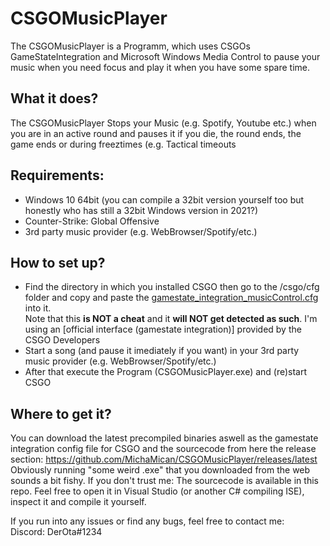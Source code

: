 # CSGOMusicPlayer
The CSGOMusicPlayer is a Programm, which uses CSGOs GameStateIntegration and Microsoft Windows Media Control to pause your music when you need focus and play it when you have some spare time.

## What it does?
The CSGOMusicPlayer Stops your Music (e.g. Spotify, Youtube etc.) when you are in an active round and pauses it if you die, the round ends, the game ends or during freeztimes (e.g. Tactical timeouts

## Requirements:
- Windows 10 64bit (you can compile a 32bit version yourself too but honestly who has still a 32bit Windows version in 2021?)
- Counter-Strike: Global Offensive
- 3rd party music provider (e.g. WebBrowser/Spotify/etc.)

## How to set up?
- Find the directory in which you installed CSGO then go to the /csgo/cfg folder and copy and paste the [gamestate_integration_musicControl.cfg](https://github.com/MichaMican/CSGOMusicPlayer/blob/main/gamestate_integration_musicControl.cfg) into it.  
Note that this **is NOT a cheat** and it **will NOT get detected as such**. I'm using an [official interface (gamestate integration)] provided by the CSGO Developers
- Start a song (and pause it imediately if you want) in your 3rd party music provider (e.g. WebBrowser/Spotify/etc.)
- After that execute the Program (CSGOMusicPlayer.exe) and (re)start CSGO

## Where to get it?
You can download the latest precompiled binaries aswell as the gamestate integration config file for CSGO and the sourcecode from here the release section: https://github.com/MichaMican/CSGOMusicPlayer/releases/latest  
Obviously running "some weird .exe" that you downloaded from the web sounds a bit fishy. If you don't trust me: The sourcecode is available in this repo. Feel free to open it in Visual Studio (or another C# compiling ISE), inspect it and compile it yourself.


If you run into any issues or find any bugs, feel free to contact me:  
Discord: DerOta#1234
